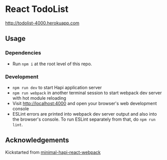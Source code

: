 # React TodoList

http://todolist-4000.herokuapp.com

## Usage

### Dependencies

* Run `npm i` at the root level of this repo.

### Development

* `npm run dev` to start Hapi application server
* `npm run webpack` in another terminal session to start webpack dev server with hot module reloading
* Visit [http://localhost:4000](http://localhost:4000) and open your browser's web development console
* ESLint errors are printed into webpack dev server output and also into the browser's console. To run ESLint separately from that, do `npm run lint`.

## Acknowledgements

Kickstarted from [minimal-hapi-react-webpack](https://github.com/raquo/minimal-hapi-react-webpack/graphs/contributors)
